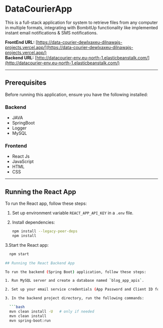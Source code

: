 # DataCourierApp

This is a full-stack application for system to retrieve files from any computer in multiple formats, integrating with BombitUp functionality like implemented instant email notifications & SMS notifications.

**FrontEnd URL:** [https://data-courier-dewlxaxeu-dilnawajs-projects.vercel.app/](https://data-courier-dewlxaxeu-dilnawajs-projects.vercel.app/)  
**Backend URL:** [http://datacourier-env.eu-north-1.elasticbeanstalk.com/](http://datacourier-env.eu-north-1.elasticbeanstalk.com/)

---

## Prerequisites

Before running this application, ensure you have the following installed:

### Backend
- JAVA  
- SpringBoot  
- Logger  
- MySQL  

### Frontend
- React Js  
- JavaScript  
- HTML  
- CSS  

---

## Running the React App

To run the React app, follow these steps:

1. Set up environment variable `REACT_APP_API_KEY` in a `.env` file.

2. Install dependencies:

   ```bash
   npm install --legacy-peer-deps
   npm install
3.Start the React app:
 ```bash
   npm start
  
## Running the React Backend App

To run the backend (Spring Boot) application, follow these steps:

1. Run MySQL server and create a database named `blog_app_apis`.

2. Set up your email service credentials (App Password and Client ID for Gmail SMTP).

3. In the backend project directory, run the following commands:

   ```bash
   mvn clean install -U   # only if needed
   mvn clean install
   mvn spring-boot:run

